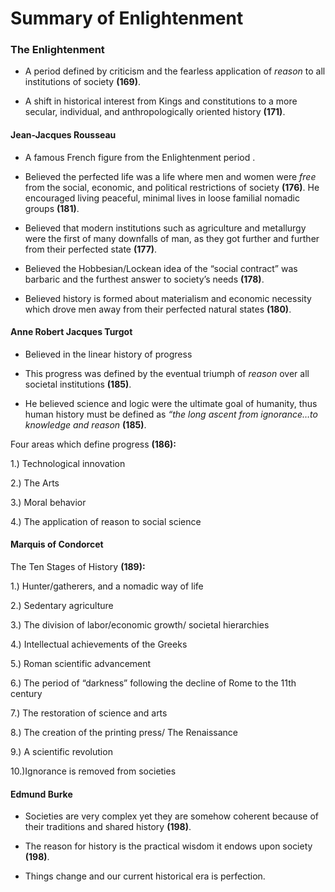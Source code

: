 # Summary of Enlightenment

### The Enlightenment 

- A period defined by criticism and the fearless application of *reason* to all institutions of society **(169)**.

- A shift in historical interest from Kings and constitutions to a more secular, individual, and anthropologically oriented history **(171)**.

 #### **Jean-Jacques Rousseau** 

- A famous French figure from the Enlightenment period .

- Believed the perfected life was a life where men and women were *free* from the social, economic, and political restrictions of society **(176)**. He encouraged living peaceful, minimal lives in loose familial nomadic groups **(181)**.

- Believed that modern institutions such as agriculture and metallurgy were the first of many downfalls of man, as they got further and further from their perfected state **(177)**. 

- Believed the Hobbesian/Lockean idea of the “social contract” was barbaric and the furthest answer to society’s needs **(178)**.

- Believed history is formed about materialism and economic necessity which drove men away from their perfected natural states **(180)**.
 #### **Anne Robert Jacques Turgot**
 
- Believed in the linear history of progress

- This progress was defined by the eventual triumph of *reason* over all societal institutions **(185)**. 

- He believed science and logic were the ultimate goal of humanity, thus human history must be defined as *“the long ascent from ignorance…to knowledge and reason* **(185)**.

Four areas which define progress **(186):**

1.) Technological innovation 

2.) The Arts

3.) Moral behavior

4.) The application of reason to social science

#### **Marquis of Condorcet** 

The Ten Stages of History **(189):**

1.)	Hunter/gatherers, and a nomadic way of life

2.)	Sedentary agriculture 

3.)	The division of labor/economic growth/ societal hierarchies

4.)	Intellectual achievements of the Greeks

5.)	Roman scientific advancement

6.)	The period of “darkness” following the decline of Rome to the 11th century

7.)	The restoration of science and arts 

8.)	The creation of the printing press/ The Renaissance 

9.)	A scientific revolution

10.)Ignorance is removed from societies

#### **Edmund Burke**

- Societies are very complex yet they are somehow coherent because of their traditions and shared history **(198)**.

- The reason for history is the practical wisdom it endows upon society **(198)**.

- Things change and our current historical era is perfection.
